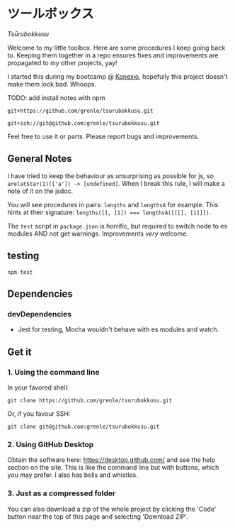 # ツールボックス
_Tsūrubokkusu_

Welcome to my little toolbox. Here are some procedures I
keep going back to. Keeping them together in a repo ensures
fixes and improvements are propagated to my other projects,
yay!

I started this during my bootcamp @
[Konexio](https://www.konexio.eu/index.html), hopefully this
project doesn't make them look bad. Whoops.

TODO: add install notes with npm

```git+https://github.com/grenle/tsurubokkusu.git```

```git+ssh://git@github.com:grenle/tsurubokkusu.git```


Feel free to use it or parts. Please report bugs and
improvements.

## General Notes

I have tried to keep the behaviour as unsurprising as
possible for js, so `arelatStar(1)(['a']) -> [undefined]`.
When I break this rule, I will make a note of it on the
jsdoc.

You will see procedures in pairs: `lengths` and `lengthsA`
for example. This hints at their signature: `lengths([],
[1]) === lengthsA([[[], [1]]])`.

The `test` script in `package.json` is horrific, but
required to switch node to es modules AND not get warnings.
Improvements *very* welcome.

## testing

```
npm test
```

## Dependencies

### devDependencies

- Jest for testing, Mocha wouldn't behave with es modules
  and watch.

## Get it

### 1. Using the command line

In your favored shell:

```
git clone https://github.com/grenle/tsurubokkusu.git
```

Or, if you favour SSH:

```
git clone git@github.com:grenle/tsurubokkusu.git
```

### 2. Using GitHub Desktop

Obtain the software here: https://desktop.github.com/ and see the help section
on the site. This is like the command line but with buttons, which you may
prefer. I also has bells and whistles.

### 3. Just as a compressed folder

You can also download a zip of the whole project by clicking the 'Code' button
near the top of this page and selecting 'Download ZIP'.
